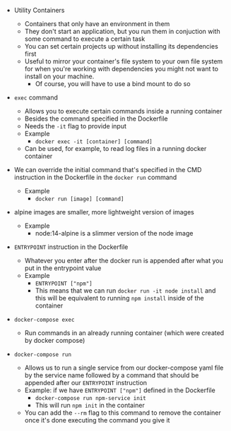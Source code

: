 - Utility Containers
  - Containers that only have an environment in them
  - They don't start an application, but you run them in conjuction with some command to execute a certain task
  - You can set certain projects up without installing its dependencies first
  - Useful to mirror your container's file system to your own file system for when you're working with dependencies you might not want to install on your machine.
    - Of course, you will have to use a bind mount to do so

- `exec` command
  - Allows you to execute certain commands inside a running container
  - Besides the command specified in the Dockerfile
  - Needs the `-it` flag to provide input
  - Example
    - `docker exec -it [container] [command]`
  - Can be used, for example, to read log files in a running docker container
  
- We can override the initial command that's specified in the CMD instruction in the Dockerfile in the `docker run` command
  - Example
    - `docker run [image] [command]`

- alpine images are smaller, more lightweight version of images
  - Example
    - node:14-alpine is a slimmer version of the node image

- `ENTRYPOINT` instruction in the Dockerfile
  - Whatever you enter after the docker run is appended after what you put in the entrypoint value
  - Example
    - `ENTRYPOINT ["npm"]`
    - This means that we can run `docker run -it node install` and this will be equivalent to running `npm install` inside of the container

- `docker-compose exec`
  - Run commands in an already running container (which were created by docker compose)

- `docker-compose run`
  - Allows us to run a single service from our docker-compose yaml file by the service name followed by a command that should be appended after our `ENTRYPOINT` instruction
  - Example: if we have `ENTRYPOINT ["npm"]` defined in the Dockerfile
    - `docker-compose run npm-service init`
    - This will run `npm init` in the container
  - You can add the `--rm` flag to this command to remove the container once it's done executing the command you give it